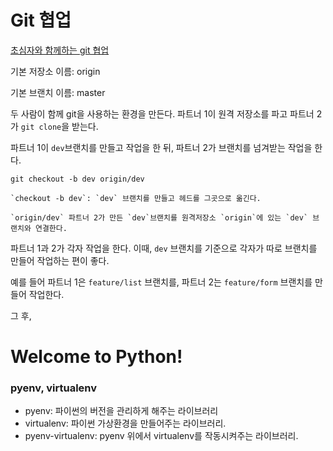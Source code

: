# Git 협업

[초심자와 함께하는 git 협업](https://milooy.wordpress.com/2017/06/21/working-together-with-github-tutorial/)

기본 저장소 이름: origin

기본 브랜치 이름: master

두 사람이 함께 git을 사용하는 환경을 만든다. 파트너 1이 원격 저장소를 파고 파트너 2가 `git clone`을 받는다.

파트너 1이 `dev`브랜치를 만들고 작업을 한 뒤, 파트너 2가 브랜치를 넘겨받는 작업을 한다.

`git checkout -b dev origin/dev`

	`checkout -b dev`: `dev` 브랜치를 만들고 헤드를 그곳으로 옮긴다.

	`origin/dev` 파트너 2가 만든 `dev`브랜치를 원격저장소 `origin`에 있는 `dev` 브랜치와 연결한다.
    

파트너 1과 2가 각자 작업을 한다. 이때, `dev` 브랜치를 기준으로 각자가 따로 브랜치를 만들어 작업하는 편이 좋다.

예를 들어 파트너 1은 `feature/list` 브랜치를, 파트너 2는 `feature/form` 브랜치를 만들어 작업한다. 

그 후, 

# Welcome to Python!

### pyenv, virtualenv

- pyenv: 파이썬의 버전을 관리하게 해주는 라이브러리
- virtualenv: 파이썬 가상환경을 만들어주는 라이브러리.
- pyenv-virtualenv: pyenv 위에서 virtualenv를 작동시켜주는 라이브러리.

